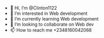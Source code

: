 - 👋 Hi, I’m @Clinton1122
- 👀 I’m interested in Web development 
- 🌱 I’m currently learning Web development 
- 💞️ I’m looking to collaborate on Web dev
- 📫 How to reach me +2348160042068

<!---
Clinton1122/Clinton1122 is a ✨ special ✨ repository because its `README.md` (this file) appears on your GitHub profile.
You can click the Preview link to take a look at your changes.
--->
